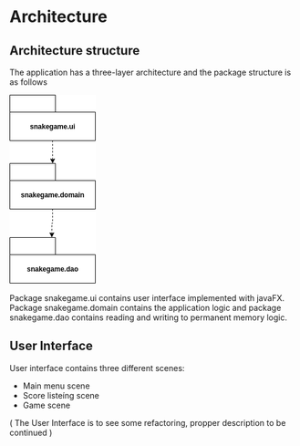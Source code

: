 # Architecture

## Architecture structure

The application has a three-layer architecture and the package structure is as follows

<img src="https://github.com/anadis504/ot-harjoitustyo/blob/master/dokumentaatio/kuvat/packagediagram.png">

Package snakegame.ui contains user interface implemented with javaFX. Package snakegame.domain contains the application logic and package snakegame.dao contains reading and writing to permanent memory logic.

## User Interface

User interface contains three different scenes:

* Main menu scene
* Score listeíng scene
* Game scene

( The User Interface is to see some refactoring, propper description to be continued )
